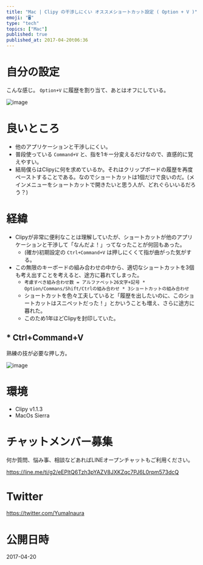 ```yaml
---
title: "Mac | Clipy の干渉しにくい オススメショートカット設定 ( Option + V )"
emoji: "🖥"
type: "tech"
topics: ["Mac"]
published: true
published_at: 2017-04-20t06:36
---
```


# 自分の設定

こんな感じ。
`Option+V` に履歴を割り当て、あとはオフにしている。

![image](https://qiita-image-store.s3.amazonaws.com/0/89618/9eb1d381-d6a2-bc7c-93b9-073c8bac634c.png)

# 良いところ

- 他のアプリケーションと干渉しにくい。
- 普段使っている `Command+V` と、指を1キー分変えるだけなので、直感的に覚えやすい。
- 結局僕らはClipyに何を求めているか。それはクリップボードの履歴を再度ペーストすることである。なのでショートカットは1個だけで良いのだ。(メインメニューをショートカットで開きたいと思う人が、どれぐらいいるだろう？)

# 経緯

- Clipyが非常に便利なことは理解していたが、ショートカットが他のアプリケーションと干渉して「なんだよ！」ってなったことが何回もあった。
  - (確か)初期設定の `Ctrl+Command+V` は押しにくくて指が曲がった気がする。
- この無限のキーボードの組み合わせの中から、適切なショートカットを3個も考え出すことを考えると、途方に暮れてしまった。
  - `考慮すべき組み合わせ数 = アルファベット26文字+記号 * Option/Commans/Shift/Ctrlの組み合わせ * 3ショートカットの組み合わせ`
  - ショートカットを色々工夫していると「履歴を出したいのに、このショートカットはスニペットだった！」とかいうことも増え、さらに途方に暮れた。
  - このため1年ほどClipyを封印していた。

## * Ctrl+Command+V

熟練の技が必要な押し方。

![image](https://qiita-image-store.s3.amazonaws.com/0/89618/68c10961-489c-2e7a-d3db-aa1933681841.png)


# 環境

- Clipy v1.1.3
- MacOs Sierra 










<!-- Update From Qiita API -->

# チャットメンバー募集


何か質問、悩み事、相談などあればLINEオープンチャットもご利用ください。

https://line.me/ti/g2/eEPltQ6Tzh3pYAZV8JXKZqc7PJ6L0rpm573dcQ





# Twitter


https://twitter.com/YumaInaura


<!-- Update From Qiita API -->



# 公開日時

2017-04-20
